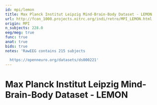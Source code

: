 ```yaml
---
id: mpi/lemon
title: Max Planck Institut Leipzig Mind-Brain-Body Dataset - LEMON
url: http://fcon_1000.projects.nitrc.org/indi/retro/MPI_LEMON.html
origin: MPI
n_subjects: 228.0
eeg/meg: true
func: true
anat: true
bids: true
notes: 'RawEEG contains 215 subjects

  https://openneuro.org/datasets/ds000221'
---
```


# Max Planck Institut Leipzig Mind-Brain-Body Dataset - LEMON
